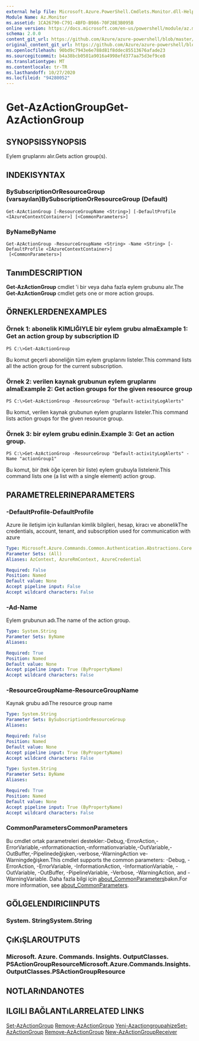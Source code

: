 ```yaml
---
external help file: Microsoft.Azure.PowerShell.Cmdlets.Monitor.dll-Help.xml
Module Name: Az.Monitor
ms.assetid: 1CA26790-C791-4BFD-B986-70F28E3B095B
online version: https://docs.microsoft.com/en-us/powershell/module/az.monitor/get-azactiongroup
schema: 2.0.0
content_git_url: https://github.com/Azure/azure-powershell/blob/master/src/Monitor/Monitor/help/Get-AzActionGroup.md
original_content_git_url: https://github.com/Azure/azure-powershell/blob/master/src/Monitor/Monitor/help/Get-AzActionGroup.md
ms.openlocfilehash: 90bd9c7943e6e788d81f8ddec85513676afade23
ms.sourcegitcommit: b4a38bcb0501a9016a4998efd377aa75d3ef9ce8
ms.translationtype: MT
ms.contentlocale: tr-TR
ms.lasthandoff: 10/27/2020
ms.locfileid: "94280052"
---
```

# <span data-ttu-id="e3556-101">Get-AzActionGroup</span><span class="sxs-lookup"><span data-stu-id="e3556-101">Get-AzActionGroup</span></span>

## <span data-ttu-id="e3556-102">SYNOPSIS</span><span class="sxs-lookup"><span data-stu-id="e3556-102">SYNOPSIS</span></span>
<span data-ttu-id="e3556-103">Eylem gruplarını alır.</span><span class="sxs-lookup"><span data-stu-id="e3556-103">Gets action group(s).</span></span>

## <span data-ttu-id="e3556-104">INDEKI</span><span class="sxs-lookup"><span data-stu-id="e3556-104">SYNTAX</span></span>

### <span data-ttu-id="e3556-105">BySubscriptionOrResourceGroup (varsayılan)</span><span class="sxs-lookup"><span data-stu-id="e3556-105">BySubscriptionOrResourceGroup (Default)</span></span>
```
Get-AzActionGroup [-ResourceGroupName <String>] [-DefaultProfile <IAzureContextContainer>] [<CommonParameters>]
```

### <span data-ttu-id="e3556-106">ByName</span><span class="sxs-lookup"><span data-stu-id="e3556-106">ByName</span></span>
```
Get-AzActionGroup -ResourceGroupName <String> -Name <String> [-DefaultProfile <IAzureContextContainer>]
 [<CommonParameters>]
```

## <span data-ttu-id="e3556-107">Tanım</span><span class="sxs-lookup"><span data-stu-id="e3556-107">DESCRIPTION</span></span>
<span data-ttu-id="e3556-108">**Get-AzActionGroup** cmdlet 'i bir veya daha fazla eylem grubunu alır.</span><span class="sxs-lookup"><span data-stu-id="e3556-108">The **Get-AzActionGroup** cmdlet gets one or more action groups.</span></span>

## <span data-ttu-id="e3556-109">ÖRNEKLERDEN</span><span class="sxs-lookup"><span data-stu-id="e3556-109">EXAMPLES</span></span>

### <span data-ttu-id="e3556-110">Örnek 1: abonelik KIMLIĞIYLE bir eylem grubu alma</span><span class="sxs-lookup"><span data-stu-id="e3556-110">Example 1: Get an action group by subscription ID</span></span>
```
PS C:\>Get-AzActionGroup
```

<span data-ttu-id="e3556-111">Bu komut geçerli aboneliğin tüm eylem gruplarını listeler.</span><span class="sxs-lookup"><span data-stu-id="e3556-111">This command lists all the action group for the current subscription.</span></span>

### <span data-ttu-id="e3556-112">Örnek 2: verilen kaynak grubunun eylem gruplarını alma</span><span class="sxs-lookup"><span data-stu-id="e3556-112">Example 2: Get action groups for the given resource group</span></span>
```
PS C:\>Get-AzActionGroup -ResourceGroup "Default-activityLogAlerts"
```

<span data-ttu-id="e3556-113">Bu komut, verilen kaynak grubunun eylem gruplarını listeler.</span><span class="sxs-lookup"><span data-stu-id="e3556-113">This command lists action groups for the given resource group.</span></span>

### <span data-ttu-id="e3556-114">Örnek 3: bir eylem grubu edinin.</span><span class="sxs-lookup"><span data-stu-id="e3556-114">Example 3: Get an action group.</span></span>
```
PS C:\>Get-AzActionGroup -ResourceGroup "Default-activityLogAlerts" -Name "actionGroup1"
```

<span data-ttu-id="e3556-115">Bu komut, bir (tek öğe içeren bir liste) eylem grubuyla listelenir.</span><span class="sxs-lookup"><span data-stu-id="e3556-115">This command lists one (a list with a single element) action group.</span></span>

## <span data-ttu-id="e3556-116">PARAMETRELERINE</span><span class="sxs-lookup"><span data-stu-id="e3556-116">PARAMETERS</span></span>

### <span data-ttu-id="e3556-117">-DefaultProfile</span><span class="sxs-lookup"><span data-stu-id="e3556-117">-DefaultProfile</span></span>
<span data-ttu-id="e3556-118">Azure ile iletişim için kullanılan kimlik bilgileri, hesap, kiracı ve abonelik</span><span class="sxs-lookup"><span data-stu-id="e3556-118">The credentials, account, tenant, and subscription used for communication with azure</span></span>

```yaml
Type: Microsoft.Azure.Commands.Common.Authentication.Abstractions.Core.IAzureContextContainer
Parameter Sets: (All)
Aliases: AzContext, AzureRmContext, AzureCredential

Required: False
Position: Named
Default value: None
Accept pipeline input: False
Accept wildcard characters: False
```

### <span data-ttu-id="e3556-119">-Ad</span><span class="sxs-lookup"><span data-stu-id="e3556-119">-Name</span></span>
<span data-ttu-id="e3556-120">Eylem grubunun adı.</span><span class="sxs-lookup"><span data-stu-id="e3556-120">The name of the action group.</span></span>

```yaml
Type: System.String
Parameter Sets: ByName
Aliases:

Required: True
Position: Named
Default value: None
Accept pipeline input: True (ByPropertyName)
Accept wildcard characters: False
```

### <span data-ttu-id="e3556-121">-ResourceGroupName</span><span class="sxs-lookup"><span data-stu-id="e3556-121">-ResourceGroupName</span></span>
<span data-ttu-id="e3556-122">Kaynak grubu adı</span><span class="sxs-lookup"><span data-stu-id="e3556-122">The resource group name</span></span>

```yaml
Type: System.String
Parameter Sets: BySubscriptionOrResourceGroup
Aliases:

Required: False
Position: Named
Default value: None
Accept pipeline input: True (ByPropertyName)
Accept wildcard characters: False
```

```yaml
Type: System.String
Parameter Sets: ByName
Aliases:

Required: True
Position: Named
Default value: None
Accept pipeline input: True (ByPropertyName)
Accept wildcard characters: False
```

### <span data-ttu-id="e3556-123">CommonParameters</span><span class="sxs-lookup"><span data-stu-id="e3556-123">CommonParameters</span></span>
<span data-ttu-id="e3556-124">Bu cmdlet ortak parametreleri destekler:-Debug,-ErrorAction,-ErrorVariable,-ınformationaction,-ınformationvariable,-OutVariable,-OutBuffer,-Pipelinedeğişken,-verbose,-WarningAction ve-Warningdeğişken.</span><span class="sxs-lookup"><span data-stu-id="e3556-124">This cmdlet supports the common parameters: -Debug, -ErrorAction, -ErrorVariable, -InformationAction, -InformationVariable, -OutVariable, -OutBuffer, -PipelineVariable, -Verbose, -WarningAction, and -WarningVariable.</span></span> <span data-ttu-id="e3556-125">Daha fazla bilgi için [about_CommonParameters](http://go.microsoft.com/fwlink/?LinkID=113216)bakın.</span><span class="sxs-lookup"><span data-stu-id="e3556-125">For more information, see [about_CommonParameters](http://go.microsoft.com/fwlink/?LinkID=113216).</span></span>

## <span data-ttu-id="e3556-126">GÖLGELENDIRICI</span><span class="sxs-lookup"><span data-stu-id="e3556-126">INPUTS</span></span>

### <span data-ttu-id="e3556-127">System. String</span><span class="sxs-lookup"><span data-stu-id="e3556-127">System.String</span></span>

## <span data-ttu-id="e3556-128">ÇıKıŞLAR</span><span class="sxs-lookup"><span data-stu-id="e3556-128">OUTPUTS</span></span>

### <span data-ttu-id="e3556-129">Microsoft. Azure. Commands. Insights. OutputClasses. PSActionGroupResource</span><span class="sxs-lookup"><span data-stu-id="e3556-129">Microsoft.Azure.Commands.Insights.OutputClasses.PSActionGroupResource</span></span>

## <span data-ttu-id="e3556-130">NOTLARıNDA</span><span class="sxs-lookup"><span data-stu-id="e3556-130">NOTES</span></span>

## <span data-ttu-id="e3556-131">ILGILI BAĞLANTıLAR</span><span class="sxs-lookup"><span data-stu-id="e3556-131">RELATED LINKS</span></span>

<span data-ttu-id="e3556-132">[Set-AzActionGroup](./Set-AzActionGroup.md) 
 [Remove-AzActionGroup](./Remove-AzActionGroup.md) 
 [Yeni-Azactiongroupahize](./New-AzActionGroupReceiver.md)</span><span class="sxs-lookup"><span data-stu-id="e3556-132">[Set-AzActionGroup](./Set-AzActionGroup.md)
[Remove-AzActionGroup](./Remove-AzActionGroup.md)
[New-AzActionGroupReceiver](./New-AzActionGroupReceiver.md)</span></span>
